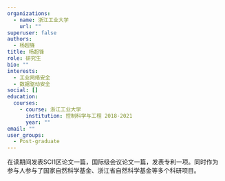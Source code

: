 ```yaml
---
organizations:
  - name: 浙江工业大学
    url: ""
superuser: false
authors:
  - 杨超锋
title: 杨超锋
role: 研究生
bio: ""
interests:
  - 工业网络安全
  - 数据驱动安全
social: []
education:
  courses:
    - course: 浙江工业大学
      institution: 控制科学与工程 2018-2021
      year: ""
email: ""
user_groups:
  - Post-graduate
---
```

在读期间发表SCI1区论文一篇，国际级会议论文一篇，发表专利一项。同时作为参与人参与了国家自然科学基金、浙江省自然科学基金等多个科研项目。